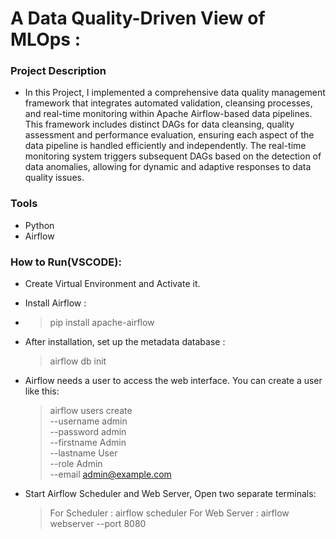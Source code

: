 # A Data Quality-Driven View of MLOps : 

### Project Description

* In this Project, I implemented a comprehensive data quality management framework that integrates automated validation, cleansing processes, and real-time monitoring within Apache Airflow-based data pipelines. This framework includes distinct DAGs for data cleansing, quality assessment and performance evaluation, ensuring each aspect of the data pipeline is handled efficiently and independently. The real-time monitoring system triggers subsequent DAGs based on the detection of data anomalies, allowing for dynamic and adaptive responses to data quality issues.

### Tools 

* Python
* Airflow

### How to Run(VSCODE):

* Create Virtual Environment and Activate it.

* Install Airflow :
* > pip install apache-airflow

* After installation, set up the metadata database :
  > airflow db init

* Airflow needs a user to access the web interface. You can create a user like this:
  > airflow users create \
   --username admin \
   --password admin \
   --firstname Admin \
   --lastname User \
   --role Admin \
   --email admin@example.com

* Start Airflow Scheduler and Web Server, Open two separate terminals:
  > For Scheduler : airflow scheduler
  > For Web Server : airflow webserver --port 8080







